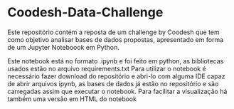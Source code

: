 # Coodesh-Data-Challenge
Este repositório contém a reposta de um challenge by Coodesh que tem como objetivo analisar bases de dados propostas, apresentado em forma de um Jupyter Noteboook em Python.

Este notebook está no formato .ipynb e foi feito em python, as bibliotecas usados estão no arquivo requirements.txt Para utilizar o notebook é necessário fazer download do repositório e abri-lo com alguma IDE capaz de abrir arquivos ipynb, as bases de dados já estão no repositório e são carregadas assim que executar o notebook. Para facilitar a visualização há também uma versão em HTML do notebook